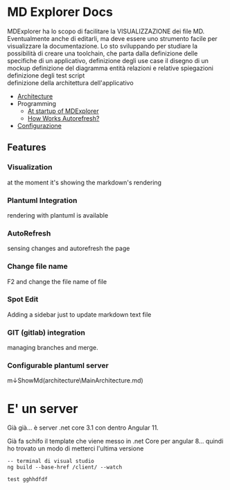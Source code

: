 # MD Explorer Docs
MDExplorer ha lo scopo di facilitare la VISUALIZZAZIONE dei file MD.
Eventualmente anche di editarli, ma deve essere uno strumento facile per visualizzare 
la documentazione. Lo sto sviluppando per studiare la possibilità di creare una
toolchain, che parta dalla 
definizione delle  specifiche di un applicativo,
definizione degli use case
il disegno di un mockup
definizione del diagramma  entità relazioni e relative spiegazioni
definizione degli test script  
definizione della architettura dell'applicativo 
* [Architecture](Architecture/MainArchitecture.md)
* Programming
	* [At startup of MDExplorer](Programming/MDExplorer.Service/startup.md) 
	* [How Works Autorefresh?](Programming/MDExplorer.Service/HowWorksAutoRefresh.md)
* [Configurazione](ServerConfiguration\plantuml.md)
## Features 	  
### Visualization  
at the moment it's showing the markdown's rendering
### Plantuml Integration
rendering with plantuml is available
### AutoRefresh  
sensing changes and autorefresh the page
### Change file name
F2 and change the file name of file
### Spot Edit 
Adding a sidebar just to update markdown text file
### GIT (gitlab) integration
managing branches and merge.
### Configurable plantuml server


m↓ShowMd(architecture\MainArchitecture.md)


# E' un server

Già già... è server .net core 3.1 con dentro Angular 11.

Già fa schifo il template che viene messo in .net Core per angular 8... quindi ho trovato un modo di metterci l'ultima versione

```Code
-- terminal di visual studio
ng build --base-href /client/ --watch

test gghhdfdf

```

